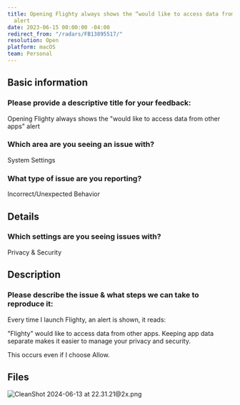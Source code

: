 ```yaml
---
title: Opening Flighty always shows the “would like to access data from other apps”
  alert
date: 2023-06-15 00:00:00 -04:00
redirect_from: "/radars/FB13895517/"
resolution: Open
platform: macOS
team: Personal
---
```


## Basic information

### Please provide a descriptive title for your feedback:

Opening Flighty always shows the "would like to access data from other apps" alert

### Which area are you seeing an issue with?

System Settings

### What type of issue are you reporting?

Incorrect/Unexpected Behavior

## Details

### Which settings are you seeing issues with?

Privacy & Security

## Description

### Please describe the issue & what steps we can take to reproduce it:

Every time I launch Flighty,  an alert is shown, it reads:

"Flighty" would like to access data from other apps.
Keeping app data separate makes it easier to manage your privacy and security.

This occurs even if I choose Allow.

## Files

![CleanShot 2024-06-13 at 22.31.21@2x.png](/uploads/CleanShot%202024-06-13%20at%2022.31.21@2x.png)